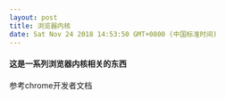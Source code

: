 ```yaml
---
layout: post
title: 浏览器内核
date: Sat Nov 24 2018 14:53:50 GMT+0800 (中国标准时间)
---
```



#### 这是一系列浏览器内核相关的东西

参考chrome开发者文档


[chromeDevtoolUrl]: https://developers.google.com/web/tools/chrome-devtools/?hl=zh-cn


